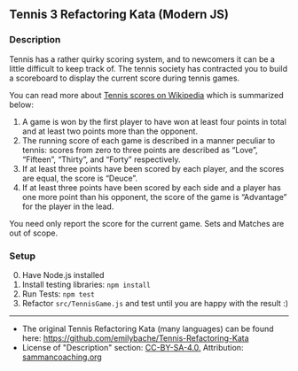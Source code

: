 ## Tennis 3 Refactoring Kata (Modern JS)

### Description

Tennis has a rather quirky scoring system, and to newcomers it can be a little difficult to keep track of. The tennis society has contracted you to build a scoreboard to display the current score during tennis games.

You can read more about [Tennis scores on Wikipedia](https://en.wikipedia.org/wiki/Tennis#Scoring) which is summarized below:

1. A game is won by the first player to have won at least four points in total and at least two points more than the opponent.
1. The running score of each game is described in a manner peculiar to tennis: scores from zero to three points are described as “Love”, “Fifteen”, “Thirty”, and “Forty” respectively.
1. If at least three points have been scored by each player, and the scores are equal, the score is “Deuce”.
1. If at least three points have been scored by each side and a player has one more point than his opponent, the score of the game is “Advantage” for the player in the lead.

You need only report the score for the current game. Sets and Matches are out of scope.

### Setup

0. Have Node.js installed
1. Install testing libraries: `npm install`
2. Run Tests: `npm test`
3. Refactor `src/TennisGame.js` and test until you are happy with the result :)

-----

* The original Tennis Refactoring Kata (many languages) can be found here: https://github.com/emilybache/Tennis-Refactoring-Kata
* License of "Description" section: [CC-BY-SA-4.0.](https://sammancoaching.org/LICENSE.html) Attribution: [sammancoaching.org](https://sammancoaching.org)

